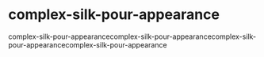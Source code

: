 # complex-silk-pour-appearance
complex-silk-pour-appearancecomplex-silk-pour-appearancecomplex-silk-pour-appearancecomplex-silk-pour-appearance
